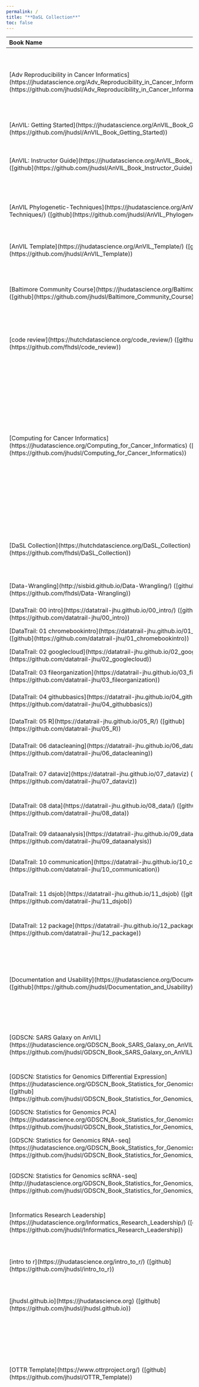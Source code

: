 ```yaml
---
permalink: /
title: "**DaSL Collection**"
toc: false
---
```


<table markdown="1">
<thead markdown="1">
<tr markdown="1">
<th markdown="1" style="text-align:left;">
Book Name
</th>
<th markdown="1" style="text-align:left;">
Description
</th>
<th markdown="1" style="text-align:left;">
Topics
</th>
</tr>
</thead>
<tbody markdown="1">
<tr markdown="1">
<td markdown="1" style="text-align:left;">
[Adv Reproducibility in Cancer
Informatics](https://jhudatascience.org/Adv_Reproducibility_in_Cancer_Informatics)
([github](https://github.com/jhudsl/Adv_Reproducibility_in_Cancer_Informatics))
</td>
<td markdown="1" style="text-align:left;">
This course the second course in a two part series that discusses
reproducibility in the context of cancer informatics.
</td>
<td markdown="1" style="text-align:left;">
python, r, reproducibility, version-control
</td>
</tr>
<tr markdown="1">
<td markdown="1" style="text-align:left;">
[AnVIL: Getting
Started](https://jhudatascience.org/AnVIL_Book_Getting_Started)
([github](https://github.com/jhudsl/AnVIL_Book_Getting_Started))
</td>
<td markdown="1" style="text-align:left;">
A guide for getting started using AnVIL
</td>
<td markdown="1" style="text-align:left;">
anvil, cloud-computing
</td>
</tr>
<tr markdown="1">
<td markdown="1" style="text-align:left;">
[AnVIL: Instructor
Guide](https://jhudatascience.org/AnVIL_Book_Instructor_Guide)
([github](https://github.com/jhudsl/AnVIL_Book_Instructor_Guide))
</td>
<td markdown="1" style="text-align:left;">
A guide for instructors using AnVIL for workshops, lessons, or courses.
</td>
<td markdown="1" style="text-align:left;">
anvil, education
</td>
</tr>
<tr markdown="1">
<td markdown="1" style="text-align:left;">
[AnVIL
Phylogenetic-Techniques](https://jhudatascience.org/AnVIL_Phylogenetic-Techniques/)
([github](https://github.com/jhudsl/AnVIL_Phylogenetic-Techniques))
</td>
<td markdown="1" style="text-align:left;">
A semester-long course on the basics of molecular phylogenetic
techniques
</td>
<td markdown="1" style="text-align:left;">
anvil, r-programming
</td>
</tr>
<tr markdown="1">
<td markdown="1" style="text-align:left;">
[AnVIL Template](https://jhudatascience.org/AnVIL_Template/)
([github](https://github.com/jhudsl/AnVIL_Template))
</td>
<td markdown="1" style="text-align:left;">
An OTTR spinoff template for creating AnVIL content
</td>
<td markdown="1" style="text-align:left;">
anvil, template
</td>
</tr>
<tr markdown="1">
<td markdown="1" style="text-align:left;">
[Baltimore Community
Course](https://jhudatascience.org/Baltimore_Community_Course)
([github](https://github.com/jhudsl/Baltimore_Community_Course))
</td>
<td markdown="1" style="text-align:left;">
Baltimore Community Data Science Course at JHSPH through partnership
with SOURCE
</td>
<td markdown="1" style="text-align:left;">
community-outreach, course, data-science
</td>
</tr>
<tr markdown="1">
<td markdown="1" style="text-align:left;">
[code review](https://hutchdatascience.org/code_review/)
([github](https://github.com/fhdsl/code_review))
</td>
<td markdown="1" style="text-align:left;">
A repository with tips about code review and implementing it in a lab
</td>
<td markdown="1" style="text-align:left;">
codereview, fhdasl, training
</td>
</tr>
<tr markdown="1">
<td markdown="1" style="text-align:left;">
[Computing for Cancer
Informatics](https://jhudatascience.org/Computing_for_Cancer_Informatics)
([github](https://github.com/jhudsl/Computing_for_Cancer_Informatics))
</td>
<td markdown="1" style="text-align:left;">
The course will cover the key underlying principles and concepts in
computing. It will cover concrete discussions of the differences between
cloud and local computing. The course will highlight a number of
computing options and etiquette for using shared resources.
</td>
<td markdown="1" style="text-align:left;">
computing, informatics
</td>
</tr>
<tr markdown="1">
<td markdown="1" style="text-align:left;">
[DaSL Collection](https://hutchdatascience.org/DaSL_Collection)
([github](https://github.com/fhdsl/DaSL_Collection))
</td>
<td markdown="1" style="text-align:left;">
📚 An auto-generating library of all Data Science Lab Github-based
content
</td>
<td markdown="1" style="text-align:left;">
content-library, website
</td>
</tr>
<tr markdown="1">
<td markdown="1" style="text-align:left;">
[Data-Wrangling](http://sisbid.github.io/Data-Wrangling/)
([github](https://github.com/fhdsl/Data-Wrangling))
</td>
<td markdown="1" style="text-align:left;">
UW Summer Institute in Statistics: Data Wrangling in R
</td>
<td markdown="1" style="text-align:left;">
data-science, r-programming, tidyverse
</td>
</tr>
<tr markdown="1">
<td markdown="1" style="text-align:left;">
[DataTrail: 00 intro](https://datatrail-jhu.github.io/00_intro/)
([github](https://github.com/datatrail-jhu/00_intro))
</td>
<td markdown="1" style="text-align:left;">
Course 0: Intro to DataTrail
</td>
<td markdown="1" style="text-align:left;">
data-science
</td>
</tr>
<tr markdown="1">
<td markdown="1" style="text-align:left;">
[DataTrail: 01
chromebookintro](https://datatrail-jhu.github.io/01_chromebookintro/)
([github](https://github.com/datatrail-jhu/01_chromebookintro))
</td>
<td markdown="1" style="text-align:left;">
Course 1: How To Use A Chromebook
</td>
<td markdown="1" style="text-align:left;">
chromebook
</td>
</tr>
<tr markdown="1">
<td markdown="1" style="text-align:left;">
[DataTrail: 02
googlecloud](https://datatrail-jhu.github.io/02_googlecloud/)
([github](https://github.com/datatrail-jhu/02_googlecloud))
</td>
<td markdown="1" style="text-align:left;">
Course 2: Google & Cloud
</td>
<td markdown="1" style="text-align:left;">
data-science, google-cloud
</td>
</tr>
<tr markdown="1">
<td markdown="1" style="text-align:left;">
[DataTrail: 03
fileorganization](https://datatrail-jhu.github.io/03_fileorganization/)
([github](https://github.com/datatrail-jhu/03_fileorganization))
</td>
<td markdown="1" style="text-align:left;">
Course 3: File Organization & Projects
</td>
<td markdown="1" style="text-align:left;">
data-science, project-organization
</td>
</tr>
<tr markdown="1">
<td markdown="1" style="text-align:left;">
[DataTrail: 04
githubbasics](https://datatrail-jhu.github.io/04_githubbasics/)
([github](https://github.com/datatrail-jhu/04_githubbasics))
</td>
<td markdown="1" style="text-align:left;">
Course 4: Github
</td>
<td markdown="1" style="text-align:left;">
data-science, github, version-control
</td>
</tr>
<tr markdown="1">
<td markdown="1" style="text-align:left;">
[DataTrail: 05 R](https://datatrail-jhu.github.io/05_R/)
([github](https://github.com/datatrail-jhu/05_R))
</td>
<td markdown="1" style="text-align:left;">
Course 5: Introduction to R
</td>
<td markdown="1" style="text-align:left;">
data-science, programming, r
</td>
</tr>
<tr markdown="1">
<td markdown="1" style="text-align:left;">
[DataTrail: 06
datacleaning](https://datatrail-jhu.github.io/06_datacleaning)
([github](https://github.com/datatrail-jhu/06_datacleaning))
</td>
<td markdown="1" style="text-align:left;">
Course 6: Data cleaning and wrangling
</td>
<td markdown="1" style="text-align:left;">
data-science, data-tidying, data-wrangling
</td>
</tr>
<tr markdown="1">
<td markdown="1" style="text-align:left;">
[DataTrail: 07 dataviz](https://datatrail-jhu.github.io/07_dataviz)
([github](https://github.com/datatrail-jhu/07_dataviz))
</td>
<td markdown="1" style="text-align:left;">
Course 7: Data Visualization
</td>
<td markdown="1" style="text-align:left;">
data-science, data-visualization, ggplot2
</td>
</tr>
<tr markdown="1">
<td markdown="1" style="text-align:left;">
[DataTrail: 08 data](https://datatrail-jhu.github.io/08_data/)
([github](https://github.com/datatrail-jhu/08_data))
</td>
<td markdown="1" style="text-align:left;">
Course 8: Getting Data
</td>
<td markdown="1" style="text-align:left;">
data-download, data-science, data-setup
</td>
</tr>
<tr markdown="1">
<td markdown="1" style="text-align:left;">
[DataTrail: 09
dataanalysis](https://datatrail-jhu.github.io/09_dataanalysis/)
([github](https://github.com/datatrail-jhu/09_dataanalysis))
</td>
<td markdown="1" style="text-align:left;">
Course 9: Basics of Data Analysis
</td>
<td markdown="1" style="text-align:left;">
data-analysis, data-science, r
</td>
</tr>
<tr markdown="1">
<td markdown="1" style="text-align:left;">
[DataTrail: 10
communication](https://datatrail-jhu.github.io/10_communication)
([github](https://github.com/datatrail-jhu/10_communication))
</td>
<td markdown="1" style="text-align:left;">
Course 10: Getting a job in data science
</td>
<td markdown="1" style="text-align:left;">
career, career-development, communication, data-science
</td>
</tr>
<tr markdown="1">
<td markdown="1" style="text-align:left;">
[DataTrail: 11 dsjob](https://datatrail-jhu.github.io/11_dsjob)
([github](https://github.com/datatrail-jhu/11_dsjob))
</td>
<td markdown="1" style="text-align:left;">
Course 11: Getting a job in data science
</td>
<td markdown="1" style="text-align:left;">
career-development, data-science, jobsearch
</td>
</tr>
<tr markdown="1">
<td markdown="1" style="text-align:left;">
[DataTrail: 12 package](https://datatrail-jhu.github.io/12_package/)
([github](https://github.com/datatrail-jhu/12_package))
</td>
<td markdown="1" style="text-align:left;">
How to Create an R package Course
</td>
<td markdown="1" style="text-align:left;">
data-science, package-development, r-package
</td>
</tr>
<tr markdown="1">
<td markdown="1" style="text-align:left;">
[Documentation and
Usability](https://jhudatascience.org/Documentation_and_Usability/)
([github](https://github.com/jhudsl/Documentation_and_Usability))
</td>
<td markdown="1" style="text-align:left;">
A course to cover the basics of creating documentation and tutorials to
maximize the usability of informatics tools
</td>
<td markdown="1" style="text-align:left;">
documentation, software-development
</td>
</tr>
<tr markdown="1">
<td markdown="1" style="text-align:left;">
[GDSCN: SARS Galaxy on
AnVIL](https://jhudatascience.org/GDSCN_Book_SARS_Galaxy_on_AnVIL/)
([github](https://github.com/jhudsl/GDSCN_Book_SARS_Galaxy_on_AnVIL))
</td>
<td markdown="1" style="text-align:left;">
Lab module and lectures for variant detection in SARS-CoV-2 using Galaxy
</td>
<td markdown="1" style="text-align:left;">
anvil, genomics, module
</td>
</tr>
<tr markdown="1">
<td markdown="1" style="text-align:left;">
[GDSCN: Statistics for Genomics Differential
Expression](https://jhudatascience.org/GDSCN_Book_Statistics_for_Genomics_Differential_Expression/)
([github](https://github.com/jhudsl/GDSCN_Book_Statistics_for_Genomics_Differential_Expression))
</td>
<td markdown="1" style="text-align:left;">
A set of lab modules for an introduction to differential gene expression
</td>
<td markdown="1" style="text-align:left;">
anvil, cloud-computing, gene-expression
</td>
</tr>
<tr markdown="1">
<td markdown="1" style="text-align:left;">
[GDSCN: Statistics for Genomics
PCA](https://jhudatascience.org/GDSCN_Book_Statistics_for_Genomics_PCA/)
([github](https://github.com/jhudsl/GDSCN_Book_Statistics_for_Genomics_PCA))
</td>
<td markdown="1" style="text-align:left;">
A set of lab modules for PCA analysis
</td>
<td markdown="1" style="text-align:left;">
anvil
</td>
</tr>
<tr markdown="1">
<td markdown="1" style="text-align:left;">
[GDSCN: Statistics for Genomics
RNA-seq](https://jhudatascience.org/GDSCN_Book_Statistics_for_Genomics_RNA-seq/)
([github](https://github.com/jhudsl/GDSCN_Book_Statistics_for_Genomics_RNA-seq))
</td>
<td markdown="1" style="text-align:left;">
A set of lab modules for RNA-seq analysis
</td>
<td markdown="1" style="text-align:left;">
anvil
</td>
</tr>
<tr markdown="1">
<td markdown="1" style="text-align:left;">
[GDSCN: Statistics for Genomics
scRNA-seq](http://jhudatascience.org/GDSCN_Book_Statistics_for_Genomics_scRNA-seq/)
([github](https://github.com/jhudsl/GDSCN_Book_Statistics_for_Genomics_scRNA-seq))
</td>
<td markdown="1" style="text-align:left;">
A set of lab modules for single cell RNA-seq analysis
</td>
<td markdown="1" style="text-align:left;">
anvil
</td>
</tr>
<tr markdown="1">
<td markdown="1" style="text-align:left;">
[Informatics Research
Leadership](https://jhudatascience.org/Informatics_Research_Leadership/)
([github](https://github.com/jhudsl/Informatics_Research_Leadership))
</td>
<td markdown="1" style="text-align:left;">
Guidance on supporting multidisciplinary teams in cancer informatics.
</td>
<td markdown="1" style="text-align:left;">
diversity, informatics, leadership
</td>
</tr>
<tr markdown="1">
<td markdown="1" style="text-align:left;">
[intro to r](https://jhudatascience.org/intro_to_r/)
([github](https://github.com/jhudsl/intro_to_r))
</td>
<td markdown="1" style="text-align:left;">
A 2-week introduction to R programming course, with a focus on public
health datasets
</td>
<td markdown="1" style="text-align:left;">
beginner, course, r-programming, tidyverse
</td>
</tr>
<tr markdown="1">
<td markdown="1" style="text-align:left;">
[jhudsl.github.io](https://jhudatascience.org)
([github](https://github.com/jhudsl/jhudsl.github.io))
</td>
<td markdown="1" style="text-align:left;">
source code for the JHU Data Science Lab website
</td>
<td markdown="1" style="text-align:left;">
website
</td>
</tr>
<tr markdown="1">
<td markdown="1" style="text-align:left;">
[OTTR Template](https://www.ottrproject.org/)
([github](https://github.com/jhudsl/OTTR_Template))
</td>
<td markdown="1" style="text-align:left;">
OTTR: Open-source Tools for Training Resources. This is template
repository for creating online courses to be published on multiple
platforms. See here: <https://jhudatascience.org/OTTR_Template/> for a
rendered version.
</td>
<td markdown="1" style="text-align:left;">
education, online-learning, open-source
</td>
</tr>
<tr markdown="1">
<td markdown="1" style="text-align:left;">
[OTTR Template
Website](http://jhudatascience.org/OTTR_Template_Website/)
([github](https://github.com/jhudsl/OTTR_Template_Website))
</td>
<td markdown="1" style="text-align:left;">
Template to create websites with checks for broken urls and spelling, as
well as automated rendering. This is an offshoot of the OTTR_Template
(<https://github.com/jhudsl/OTTR_Template>).
</td>
<td markdown="1" style="text-align:left;">
NA
</td>
</tr>
<tr markdown="1">
<td markdown="1" style="text-align:left;">
[ottr-website](https://www.ottrproject.org/)
([github](https://github.com/jhudsl/ottr-website))
</td>
<td markdown="1" style="text-align:left;">
The website for OTTR
</td>
<td markdown="1" style="text-align:left;">
NA
</td>
</tr>
<tr markdown="1">
<td markdown="1" style="text-align:left;">
[Reproducibility in Cancer
Informatics](https://jhudatascience.org/Reproducibility_in_Cancer_Informatics/)
([github](https://github.com/jhudsl/Reproducibility_in_Cancer_Informatics))
</td>
<td markdown="1" style="text-align:left;">
This course discusses reproducibility and replicability in the context
of cancer informatics.
</td>
<td markdown="1" style="text-align:left;">
data-science, informatics, python, r, reproducibility
</td>
</tr>
<tr markdown="1">
<td markdown="1" style="text-align:left;">
[tidyversecourse](http://jhudatascience.org/tidyversecourse/)
([github](https://github.com/jhudsl/tidyversecourse))
</td>
<td markdown="1" style="text-align:left;">
Tidyverse Skills for Data Science in R
</td>
<td markdown="1" style="text-align:left;">
r, tidyverse
</td>
</tr>
<tr markdown="1">
<td markdown="1" style="text-align:left;">
[uplifthub website](https://www.uplifthub.org)
([github](https://github.com/fhdsl/uplifthub_website))
</td>
<td markdown="1" style="text-align:left;">
Website for the Uplift Hub
</td>
<td markdown="1" style="text-align:left;">
NA
</td>
</tr>
</tbody>
</table>

<br><br><br> This page was last updated on 2022-09-15 04:49:26
